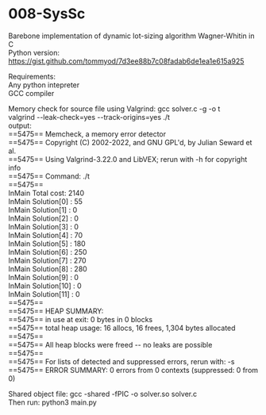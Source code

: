 # 008-SysSc
Barebone implementation of dynamic lot-sizing algorithm Wagner-Whitin in C \
Python version: https://gist.github.com/tommyod/7d3ee88b7c08fadab6de1ea1e615a925


Requirements: \
Any python intepreter \
GCC compiler


Memory check for source file using Valgrind:
gcc solver.c -g -o t \
valgrind --leak-check=yes --track-origins=yes ./t \
output: \
==5475== Memcheck, a memory error detector \
==5475== Copyright (C) 2002-2022, and GNU GPL'd, by Julian Seward et al. \
==5475== Using Valgrind-3.22.0 and LibVEX; rerun with -h for copyright info \
==5475== Command: ./t \
==5475== \
InMain Total cost: 2140 \
InMain Solution[0] 	: 55 \
InMain Solution[1] 	: 0 \
InMain Solution[2] 	: 0 \
InMain Solution[3] 	: 0 \
InMain Solution[4] 	: 70 \
InMain Solution[5] 	: 180 \
InMain Solution[6] 	: 250 \
InMain Solution[7] 	: 270 \
InMain Solution[8] 	: 280 \
InMain Solution[9] 	: 0 \
InMain Solution[10] 	: 0 \
InMain Solution[11] 	: 0 \
==5475== \
==5475== HEAP SUMMARY: \
==5475==     in use at exit: 0 bytes in 0 blocks \
==5475==   total heap usage: 16 allocs, 16 frees, 1,304 bytes allocated \
==5475== \
==5475== All heap blocks were freed -- no leaks are possible \
==5475== \
==5475== For lists of detected and suppressed errors, rerun with: -s \
==5475== ERROR SUMMARY: 0 errors from 0 contexts (suppressed: 0 from 0)


Shared object file: gcc -shared -fPIC -o solver.so solver.c \
Then run: python3 main.py

